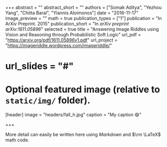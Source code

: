 +++
abstract = ""
abstract_short = ""
authors = ["Somak Aditya", "Yezhou Yang", "Chitta Baral", "Yiannis Aloimonos"]
date = "2016-11-17"
image_preview = ""
math = true
publication_types = ["1"]
publication = "In ArXiv Preprint. 2015"
publication_short = "In *arXiv preprint arXiv:1611.05896*"
selected = true
title = "Answering Image Riddles using Vision and Reasoning through Probabilistic Soft Logic"
url_pdf = "https://arxiv.org/pdf/1611.05896v1.pdf"
url_project = "https://imageriddle.wordpress.com/imageriddle/"
# url_slides = "#"


# Optional featured image (relative to `static/img/` folder).
[header]
image = "headers/fall_h.jpg"
caption = "My caption :smile:"

+++

More detail can easily be written here using *Markdown* and $\rm \LaTeX$ math code.
